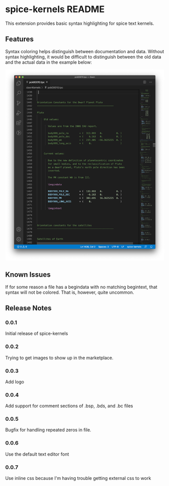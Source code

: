 # spice-kernels README

This extension provides basic syntax highlighting for spice text kernels.

## Features

Syntax coloring helps distinguish between documentation and data. Without syntax highlighting, it would
be difficult to distinguish between the old data and the actual data in the example below:

![syntax coloring](./screenshot.png)

## Known Issues

If for some reason a file has a begindata with no matching begintext, that
syntax will not be colored. That is, however, quite uncommon.

## Release Notes

### 0.0.1

Initial release of spice-kernels

### 0.0.2

Trying to get images to show up in the marketplace.

### 0.0.3

Add logo

### 0.0.4

Add support for comment sections of .bsp, .bds, and .bc files

### 0.0.5

Bugfix for handling repeated zeros in file.

### 0.0.6

Use the default text editor font

### 0.0.7

Use inline css because I'm having trouble getting external css to work